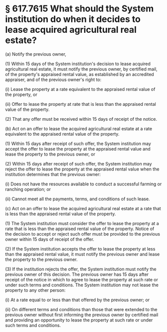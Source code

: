# § 617.7615   What should the System institution do when it decides to lease acquired agricultural real estate?

(a) Notify the previous owner,


(1) Within 15 days of the System institution's decision to lease acquired agricultural real estate, it must notify the previous owner, by certified mail, of the property's appraised rental value, as established by an accredited appraiser, and of the previous owner's right to: 


(i) Lease the property at a rate equivalent to the appraised rental value of the property, or 


(ii) Offer to lease the property at rate that is less than the appraised rental value of the property. 


(2) That any offer must be received within 15 days of receipt of the notice. 


(b) Act on an offer to lease the acquired agricultural real estate at a rate equivalent to the appraised rental value of the property. 


(1) Within 15 days after receipt of such offer, the System institution may accept the offer to lease the property at the appraised rental value and lease the property to the previous owner, or 


(2) Within 15 days after receipt of such offer, the System institution may reject the offer to lease the property at the appraised rental value when the institution determines that the previous owner: 


(i) Does not have the resources available to conduct a successful farming or ranching operation; or 


(ii) Cannot meet all the payments, terms, and conditions of such lease. 


(c) Act on an offer to lease the acquired agricultural real estate at a rate that is less than the appraised rental value of the property. 


(1) The System institution must consider the offer to lease the property at a rate that is less than the appraised rental value of the property. Notice of the decision to accept or reject such offer must be provided to the previous owner within 15 days of receipt of the offer. 


(2) If the System institution accepts the offer to lease the property at less than the appraised rental value, it must notify the previous owner and lease the property to the previous owner. 


(3) If the institution rejects the offer, the System institution must notify the previous owner of this decision. The previous owner has 15 days after receipt of the notice in which to agree to lease the property at such rate or under such terms and conditions. The System institution may not lease the property to any other person: 


(i) At a rate equal to or less than that offered by the previous owner; or 


(ii) On different terms and conditions than those that were extended to the previous owner without first informing the previous owner by certified mail and providing an opportunity to lease the property at such rate or under such terms and conditions. 





